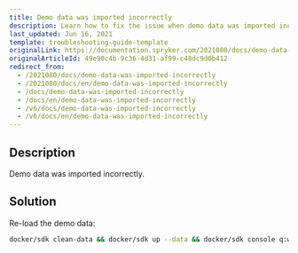 ```yaml
---
title: Demo data was imported incorrectly
description: Learn how to fix the issue when demo data was imported incorrectly
last_updated: Jun 16, 2021
template: troubleshooting-guide-template
originalLink: https://documentation.spryker.com/2021080/docs/demo-data-was-imported-incorrectly
originalArticleId: 49e90c4b-9c36-4d31-af99-c48dc9d0b412
redirect_from:
  - /2021080/docs/demo-data-was-imported-incorrectly
  - /2021080/docs/en/demo-data-was-imported-incorrectly
  - /docs/demo-data-was-imported-incorrectly
  - /docs/en/demo-data-was-imported-incorrectly
  - /v6/docs/demo-data-was-imported-incorrectly
  - /v6/docs/en/demo-data-was-imported-incorrectly
---
```


## Description

Demo data was imported incorrectly.

## Solution

Re-load the demo data:

```bash
docker/sdk clean-data && docker/sdk up --data && docker/sdk console q:w:s -v -s
```
